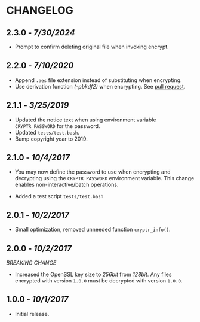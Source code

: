 CHANGELOG
=========

## 2.3.0 - *7/30/2024*

- Prompt to confirm deleting original file when invoking encrypt.

## 2.2.0 - *7/10/2020*

- Append `.aes` file extension instead of substituting when encrypting.
- Use derivation function _(-pbkdf2)_ when encrypting. See [pull request](https://github.com/nodesocket/cryptr/pull/3).

## 2.1.1 - *3/25/2019*

- Updated the notice text when using environment variable `CRYPTR_PASSWORD` for the password.
- Updated `tests/test.bash`.
- Bump copyright year to 2019.

## 2.1.0 - *10/4/2017*

- You may now define the password to use when encrypting and decrypting using the `CRYPTR_PASSWORD` environment variable. This change enables non-interactive/batch operations.

- Added a test script `tests/test.bash`.

## 2.0.1 - *10/2/2017*

- Small optimization, removed unneeded function `cryptr_info()`.

## 2.0.0 - *10/2/2017*

*BREAKING CHANGE*
- Increased the OpenSSL key size to *256bit* from *128bit*. Any files encrypted with version `1.0.0` must be decrypted with version `1.0.0`. 

## 1.0.0 - *10/1/2017*

- Initial release.
